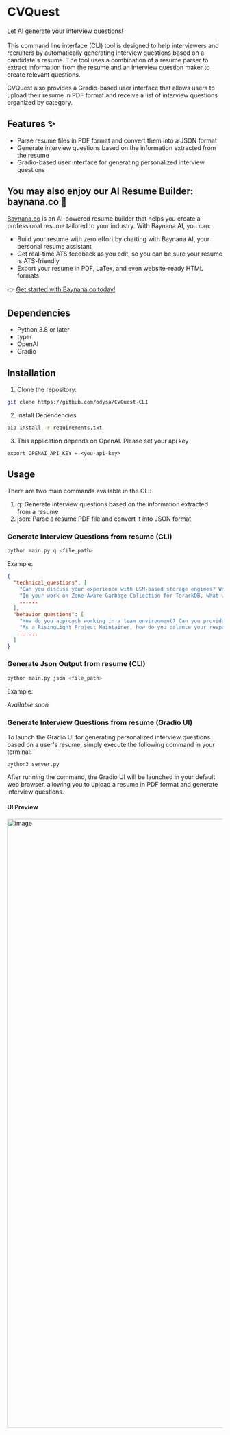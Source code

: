 # CVQuest

Let AI generate your interview questions!
<br>
<br>
This command line interface (CLI) tool is designed to help interviewers and recruiters by automatically generating interview questions based on a candidate's resume. The tool uses a combination of a resume parser to extract information from the resume and an interview question maker to create relevant questions.

CVQuest also provides a Gradio-based user interface that allows users to upload their resume in PDF format and receive a list of interview questions organized by category.

## Features ✨
* Parse resume files in PDF format and convert them into a JSON format
* Generate interview questions based on the information extracted from the resume
* Gradio-based user interface for generating personalized interview questions

## You may also enjoy our AI Resume Builder: baynana.co 🚀

[Baynana.co](https://baynana.co) is an AI-powered resume builder that helps you create a professional resume tailored to your industry. With Baynana AI, you can:

- Build your resume with zero effort by chatting with Baynana AI, your personal resume assistant
- Get real-time ATS feedback as you edit, so you can be sure your resume is ATS-friendly
- Export your resume in PDF, LaTex, and even website-ready HTML formats

👉 [Get started with Baynana.co today!](https://baynana.co)

## Dependencies
* Python 3.8 or later
* typer
* OpenAI
* Gradio

## Installation

1. Clone the repository:
```bash
git clone https://github.com/odysa/CVQuest-CLI
```

2. Install Dependencies
```bash
pip install -r requirements.txt
```

3. This application depends on OpenAI. Please set your api key
```
export OPENAI_API_KEY = <you-api-key>
```
## Usage

There are two main commands available in the CLI:

1. q: Generate interview questions based on the information extracted from a resume
2. json: Parse a resume PDF file and convert it into JSON format

### Generate Interview Questions from resume (CLI)
```bash
python main.py q <file_path>
```
Example:
```json
{
  "technical_questions": [
    "Can you discuss your experience with LSM-based storage engines? What are the main benefits of this approach, and how did you apply it in your work on AgateDB?",
    "In your work on Zone-Aware Garbage Collection for TerarkDB, what were the key performance metrics you used to evaluate the effectiveness of your implementation? How did it compare to other approaches?"
    ......
  ],
  "behavior_questions": [
    "How do you approach working in a team environment? Can you provide an example of a successful collaboration with team members on a challenging project?",
    "As a RisingLight Project Maintainer, how do you balance your responsibilities as a maintainer with your other commitments? How do you ensure that you are meeting the needs of the project and the community while also managing your own workload?"
    ......
  ]
}
```

### Generate Json Output from resume (CLI)
```bash
python main.py json <file_path>
```
Example:

_Available soon_

### Generate Interview Questions from resume (Gradio UI)

To launch the Gradio UI for generating personalized interview questions based on a user's resume, simply execute the following command in your terminal:

```python3 server.py```

After running the command, the Gradio UI will be launched in your default web browser, allowing you to upload a resume in PDF format and generate interview questions.

#### UI Preview
<img width="1422" alt="image" src="https://user-images.githubusercontent.com/61036578/226255002-a1a661fa-86a8-4a82-9b29-3da68b088920.png">

